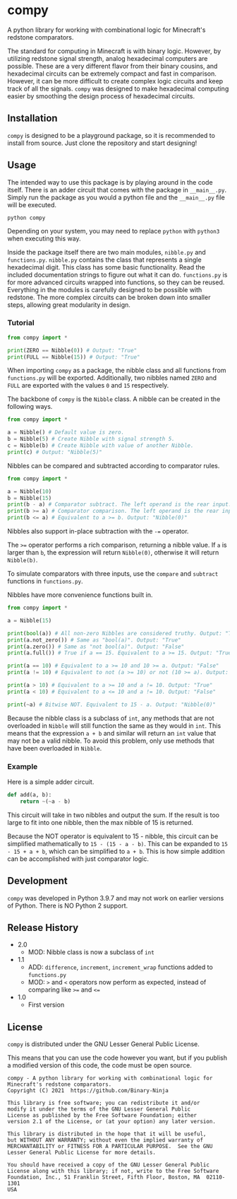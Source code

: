 # compy
A python library for working with combinational logic for Minecraft's redstone comparators.

The standard for computing in Minecraft is with binary logic. However, by utilizing redstone signal
strength, analog hexadecimal computers are possible. These are a very different flavor from their binary
cousins, and hexadecimal circuits can be extremely compact and fast in comparison. However, it can be
more difficult to create complex logic circuits and keep track of all the signals. `compy` was designed
to make hexadecimal computing easier by smoothing the design process of hexadecimal circuits.

## Installation
`compy` is designed to be a playground package, so it is recommended to install from source. Just clone
the repository and start designing!

## Usage
The intended way to use this package is by playing around in the code itself.
There is an adder circuit that comes with the package in `__main__.py`. Simply run the package as you
would a python file and the `__main__.py` file will be executed.
```shell
python compy
```
Depending on your system, you may need to replace `python` with `python3` when executing this way.

Inside the package itself there are two main modules, `nibble.py` and `functions.py`. `nibble.py`
contains the class that represents a single hexadecimal digit. This class has some basic functionality.
Read the included documentation strings to figure out what it can do. `functions.py` is for more advanced
circuits wrapped into functions, so they can be reused. Everything in the modules is carefully designed
to be possible with redstone. The more complex circuits can be broken down into smaller steps, allowing
great modularity in design.

### Tutorial
```python
from compy import *

print(ZERO == Nibble(0)) # Output: "True"
print(FULL == Nibble(15)) # Output: "True"
```
When importing `compy` as a package, the nibble class and all functions from `functions.py` will be
exported. Additionally, two nibbles named `ZERO` and `FULL` are exported with the values `0` and `15`
respectively.

The backbone of `compy` is the `Nibble` class. A nibble can be created in the following ways.
```python
from compy import *

a = Nibble() # Default value is zero.
b = Nibble(5) # Create Nibble with signal strength 5.
c = Nibble(b) # Create Nibble with value of another Nibble.
print(c) # Output: "Nibble(5)"
```
Nibbles can be compared and subtracted according to comparator rules.
```python
from compy import *

a = Nibble(10)
b = Nibble(15)
print(b - a) # Comparator subtract. The left operand is the rear input. Output: "Nibble(5)"
print(b >= a) # Comparator comparison. The left operand is the rear input. Output: "Nibble(15)"
print(b <= a) # Equivalent to a >= b. Output: "Nibble(0)"
```
Nibbles also support in-place subtraction with the `-=` operator.

The `>=` operator performs a rich comparison, returning a nibble value.
If `a` is larger than `b`, the expression will return `Nibble(0)`, otherwise it will return `Nibble(b)`.

To simulate comparators with three inputs, use the `compare` and `subtract` functions in `functions.py`.

Nibbles have more convenience functions built in.
```python
from compy import *

a = Nibble(15)

print(bool(a)) # All non-zero Nibbles are considered truthy. Output: "True"
print(a.not_zero()) # Same as "bool(a)". Output: "True"
print(a.zero()) # Same as "not bool(a)". Output: "False"
print(a.full()) # True if a == 15. Equivalent to a >= 15. Output: "True"

print(a == 10) # Equivalent to a >= 10 and 10 >= a. Output: "False"
print(a != 10) # Equivalent to not (a >= 10) or not (10 >= a). Output: True""

print(a > 10) # Equivalent to a >= 10 and a != 10. Output: "True"
print(a < 10) # Equivalent to a <= 10 and a != 10. Output: "False"

print(~a) # Bitwise NOT. Equivalent to 15 - a. Output: "Nibble(0)"
```
Because the nibble class is a subclass of `int`, any methods that are not overloaded in `Nibble` will
still function the same as they would in `int`. This means that the expression `a + b` and similar will
return an `int` value that may not be a valid nibble. To avoid this problem, only use methods that have
been overloaded in `Nibble`.
### Example
Here is a simple adder circuit.
```python
def add(a, b):
    return ~(~a - b)
```
This circuit will take in two nibbles and output the sum. If the result is too large to fit into one
nibble, then the max nibble of 15 is returned.

Because the NOT operator is equivalent to 15 - nibble, this circuit can be simplified mathematically to
`15 - (15 - a - b)`. This can be expanded to `15 - 15 + a + b`, which can be simplified to `a + b`.
This is how simple addition can be accomplished with just comparator logic.

## Development
`compy` was developed in Python 3.9.7 and may not work on earlier versions of Python.
There is NO Python 2 support.

## Release History
- 2.0
  - MOD: Nibble class is now a subclass of `int`
- 1.1
  - ADD: `difference`, `increment`, `increment_wrap` functions added to `functions.py`
  - MOD: `>` and `<` operators now perform as expected, instead of comparing like `>=` and `<=`
- 1.0
  - First version

## License
`compy` is distributed under the GNU Lesser General Public License.

This means that you can use the code however you want, but if you publish a modified version of this
code, the code must be open source.

    compy - A python library for working with combinational logic for Minecraft's redstone comparators.
    Copyright (C) 2021  https://github.com/Binary-Ninja

    This library is free software; you can redistribute it and/or
    modify it under the terms of the GNU Lesser General Public
    License as published by the Free Software Foundation; either
    version 2.1 of the License, or (at your option) any later version.

    This library is distributed in the hope that it will be useful,
    but WITHOUT ANY WARRANTY; without even the implied warranty of
    MERCHANTABILITY or FITNESS FOR A PARTICULAR PURPOSE.  See the GNU
    Lesser General Public License for more details.

    You should have received a copy of the GNU Lesser General Public
    License along with this library; if not, write to the Free Software
    Foundation, Inc., 51 Franklin Street, Fifth Floor, Boston, MA  02110-1301
    USA
